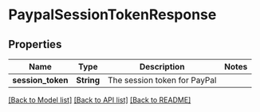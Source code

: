 # PaypalSessionTokenResponse

## Properties

Name | Type | Description | Notes
------------ | ------------- | ------------- | -------------
**session_token** | **String** | The session token for PayPal | 

[[Back to Model list]](../README.md#documentation-for-models) [[Back to API list]](../README.md#documentation-for-api-endpoints) [[Back to README]](../README.md)


